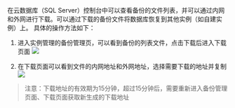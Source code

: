 在云数据库（SQL Server）控制台中可以查看备份的文件列表，并可以通过内网和外网进行下载。可以通过下载的备份文件将数据库恢复到其他实例（如自建实例）上。
具体的操作方法如下：
1.	进入实例管理的备份管理页，可以看到备份的列表文件，点击下载后进入下载页面
![](//mccdn.qcloud.com/static/img/762dab96125449451e58f2e2e37b5c16/image.png)

2.	在下载页面可以看到文件的内网地址和外网地址，选择需要下载的地址并复制
![](//mccdn.qcloud.com/static/img/c02c800977f3d80fc2af1cfee235d927/image.png)

>注意：下载地址的有效期为15分钟，超过15分钟后，需要重新进入备份管理页面、下载页面获取新生成的下载地址
